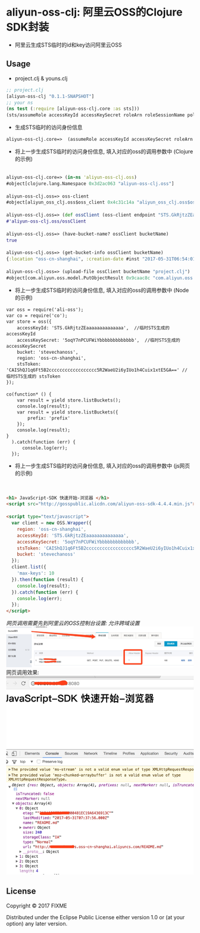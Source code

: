 # aliyun-oss-clj: 阿里云OSS的Clojure SDK封装

* 阿里云生成STS临时的id和key访问阿里云OSS

## Usage

* project.clj & youns.clj
```clojure
;; project.clj
[aliyun-oss-clj "0.1.1-SNAPSHOT"]
;; your ns
(ns test (:require [aliyun-oss-clj.core :as sts]))
(sts/assumeRole accessKeyId accessKeySecret roleArn roleSessionName policy protocolType)
```
* 生成STS临时的访问身份信息 
```clojure
aliyun-oss-clj.core=>  (assumeRole accessKeyId accessKeySecret roleArn roleSessionName policy protocolType)
```
* 将上一步生成STS临时的访问身份信息, 填入对应的oss的调用参数中 (Clojure的示例)

```clojure

aliyun-oss-clj.core=> (in-ns 'aliyun-oss-clj.oss)
#object[clojure.lang.Namespace 0x3d2ac063 "aliyun-oss-clj.oss"]

aliyun-oss-clj.oss=> oss-client
#object[aliyun_oss_clj.oss$oss_client 0x4c31c14a "aliyun_oss_clj.oss$oss_client@4c31c14a"]

aliyun-oss-clj.oss=> (def ossClient (oss-client endpoint "STS.GkRjtzZEaaaaaaaaaaaaaa" "5oqY7nPCUFWiYbbbbbbbbbbbbb" "CAIShQJ1q6Ft5B2cccccccccccccccccc5R2WaeU2i6yIUo1h4Cuix1xtE5GA=="))
#'aliyun-oss-clj.oss/ossClient

aliyun-oss-clj.oss=> (have-bucket-name? ossClient bucketName)
true

aliyun-oss-clj.oss=> (get-bucket-info ossClient bucketName)
{:location "oss-cn-shanghai", :creation-date #inst "2017-05-31T06:54:01.000-00:00", :owner #object[com.aliyun.oss.model.Owner 0x9805249 "Owner [name=1056988755051517,id=1056988755051517]"]}

aliyun-oss-clj.oss=> (upload-file ossClient bucketName "project.clj")
#object[com.aliyun.oss.model.PutObjectResult 0x9caac8c "com.aliyun.oss.model.PutObjectResult@9caac8c"]

```

* 将上一步生成STS临时的访问身份信息, 填入对应的oss的调用参数中 (Node的示例)

```node
var oss = require('ali-oss');
var co = require('co');
var store = oss({
    accessKeyId: 'STS.GkRjtzZEaaaaaaaaaaaaaa',  //临时STS生成的accessKeyId
    accessKeySecret: '5oqY7nPCUFWiYbbbbbbbbbbbbb',  //临时STS生成的accessKeySecret 
    bucket: 'stevechanoss',
    region: 'oss-cn-shanghai',
    stsToken: 'CAIShQJ1q6Ft5B2cccccccccccccccccc5R2WaeU2i6yIUo1h4Cuix1xtE5GA==' // 临时STS生成的 stsToken
});

co(function* () {
    var result = yield store.listBuckets();
    console.log(result);
    var result = yield store.listBuckets({
        prefix: 'prefix'
    });
    console.log(result);
}
  ).catch(function (err) {
      console.log(err);
  });

```
* 将上一步生成STS临时的访问身份信息, 填入对应的oss的调用参数中 (js网页的示例)

```html


<h1> JavaScript-SDK 快速开始-浏览器 </h1>
<script src="http://gosspublic.alicdn.com/aliyun-oss-sdk-4.4.4.min.js"></script>

<script type="text/javascript">
  var client = new OSS.Wrapper({
    region: 'oss-cn-shanghai',
    accessKeyId: 'STS.GkRjtzZEaaaaaaaaaaaaaa',
    accessKeySecret: '5oqY7nPCUFWiYbbbbbbbbbbbbb',
    stsToken: 'CAIShQJ1q6Ft5B2cccccccccccccccccc5R2WaeU2i6yIUo1h4Cuix1xtE5GA==',
    bucket: 'stevechanoss'
  });
  client.list({
    'max-keys': 10
  }).then(function (result) {
    console.log(result);
  }).catch(function (err) {
    console.log(err);
  });
</script>

```
*网页调用需要先到阿里云的OSS控制台设置: 允许跨域设置*
![](./js跨域设置.jpeg)
网页调用效果:
![](./js调用效果.jpeg)

## License

Copyright © 2017 FIXME

Distributed under the Eclipse Public License either version 1.0 or (at
your option) any later version.
